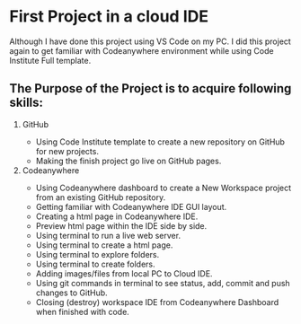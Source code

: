 # First Project in a cloud IDE

Although I have done this project using VS Code on my PC.  I did this project again to get familiar with Codeanywhere environment while using Code Institute Full template.

## The Purpose of the Project is to acquire following skills:
<ol>
<li>GitHub</li>
<ul>
<li>Using Code Institute template to create a new repository on GitHub for new projects. </li>
<li>Making the finish project go live on GitHub pages.</li>
</ul>
<li>Codeanywhere</li>
<ul>
<li>Using Codeanywhere dashboard to create a New Workspace project from an existing GitHub repository.</li>
<li>Getting familiar with Codeanywhere IDE GUI layout.</li>
<li>Creating a html page in Codeanywhere IDE.</li>
<li>Preview html page within the IDE side by side.</li>
<li>Using terminal to run a live web server.</li>
<li>Using terminal to create a html page.</li>
<li>Using terminal to explore folders.</li>
<li>Using terminal to create folders.</li>
<li>Adding images/files from local PC to Cloud IDE.</li>
<li>Using git commands in terminal to see status, add, commit and push changes to GitHub.</li>
<li>Closing (destroy) workspace IDE from Codeanywhere Dashboard when finished with code. </li>
</ul>
</ol>
